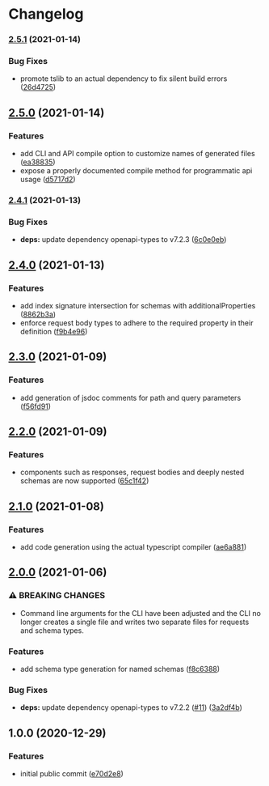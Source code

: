 # Changelog

### [2.5.1](https://www.github.com/ChristianIvicevic/openapi-client-generator/compare/v2.5.0...v2.5.1) (2021-01-14)


### Bug Fixes

* promote tslib to an actual dependency to fix silent build errors ([26d4725](https://www.github.com/ChristianIvicevic/openapi-client-generator/commit/26d47258f18b7602991d88088063197e773d038f))

## [2.5.0](https://www.github.com/ChristianIvicevic/openapi-client-generator/compare/v2.4.1...v2.5.0) (2021-01-14)


### Features

* add CLI and API compile option to customize names of generated files ([ea38835](https://www.github.com/ChristianIvicevic/openapi-client-generator/commit/ea38835f0d040553a1b49b576ca280cbe341f88f))
* expose a properly documented compile method for programmatic api usage ([d5717d2](https://www.github.com/ChristianIvicevic/openapi-client-generator/commit/d5717d228c6ac159a857779f6583362b0fc80fb4))

### [2.4.1](https://www.github.com/ChristianIvicevic/openapi-client-generator/compare/v2.4.0...v2.4.1) (2021-01-13)


### Bug Fixes

* **deps:** update dependency openapi-types to v7.2.3 ([6c0e0eb](https://www.github.com/ChristianIvicevic/openapi-client-generator/commit/6c0e0ebce3bd26b7b336f9ba1ad9e5c418301b45))

## [2.4.0](https://www.github.com/ChristianIvicevic/openapi-client-generator/compare/v2.3.0...v2.4.0) (2021-01-13)


### Features

* add index signature intersection for schemas with additionalProperties ([8862b3a](https://www.github.com/ChristianIvicevic/openapi-client-generator/commit/8862b3a7a9e1d5ba749368e529a28e89819160dd))
* enforce request body types to adhere to the required property in their definition ([f9b4e96](https://www.github.com/ChristianIvicevic/openapi-client-generator/commit/f9b4e969d99081af3ebf80aac027cfad2b6d0d79))

## [2.3.0](https://www.github.com/ChristianIvicevic/openapi-client-generator/compare/v2.2.0...v2.3.0) (2021-01-09)


### Features

* add generation of jsdoc comments for path and query parameters ([f56fd91](https://www.github.com/ChristianIvicevic/openapi-client-generator/commit/f56fd917679f7b6917ae529f3471b14dd7b11372))

## [2.2.0](https://www.github.com/ChristianIvicevic/openapi-client-generator/compare/v2.1.0...v2.2.0) (2021-01-09)


### Features

* components such as responses, request bodies and deeply nested schemas are now supported ([65c1f42](https://www.github.com/ChristianIvicevic/openapi-client-generator/commit/65c1f42340ccb6f355d8092e0f59c47f2f35e434))

## [2.1.0](https://www.github.com/ChristianIvicevic/openapi-client-generator/compare/v2.0.0...v2.1.0) (2021-01-08)


### Features

* add code generation using the actual typescript compiler ([ae6a881](https://www.github.com/ChristianIvicevic/openapi-client-generator/commit/ae6a881974b412b36c05433b0fc42754cd4af6b7))

## [2.0.0](https://www.github.com/ChristianIvicevic/openapi-client-generator/compare/v1.0.0...v2.0.0) (2021-01-06)


### ⚠ BREAKING CHANGES

* Command line arguments for the CLI have been adjusted and the CLI no longer creates a single file and writes two separate files for requests and schema types.

### Features

* add schema type generation for named schemas ([f8c6388](https://www.github.com/ChristianIvicevic/openapi-client-generator/commit/f8c638839b892582c570eb4785e162e6ed1b0b18))


### Bug Fixes

* **deps:** update dependency openapi-types to v7.2.2 ([#11](https://www.github.com/ChristianIvicevic/openapi-client-generator/issues/11)) ([3a2df4b](https://www.github.com/ChristianIvicevic/openapi-client-generator/commit/3a2df4bfc0be8300481f6b902ec7a17e4e0949f1))

## 1.0.0 (2020-12-29)


### Features

* initial public commit ([e70d2e8](https://www.github.com/ChristianIvicevic/openapi-client-generator/commit/e70d2e84d6fed63fa4c48a370a812560aeb2b27a))
